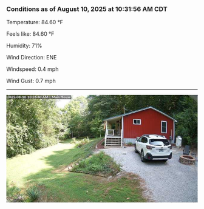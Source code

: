 ### Conditions as of August 10, 2025 at 10:31:56 AM CDT 

Temperature: 84.60 &deg;F

Feels like: 84.60 &deg;F

Humidity: 71%

Wind Direction: ENE

Windspeed: 0.4 mph

Wind Gust: 0.7 mph

---

<img src="./images/latest.jpeg"/>

